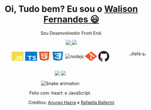 <div>
  
  <h1 align="center">
    Oi, Tudo bem? Eu sou o 
    <a href="https://www.linkedin.com/in/walison-fernandes-85388a16a/">Walison Fernandes 😃️</a>
  </h1>
  
  <p align="center">
    Sou Desenvolvedor Front End.
  </p>
 
</div>

<div align="center">
  <a href="https://github.com/walisonfbalves">
    <img height="150em" src="https://github-readme-stats.vercel.app/api?username=walisonfbalves&count_private=true&include_all_commits=true&show_icons=true&theme=dracula&hide_border=false&show_owner=true"/>
    <img height="150em" src="https://github-readme-stats.vercel.app/api/top-langs/?username=walisonfbalves&theme=dracula&hide_border=false&&layout=compact"/>
  </a>
</div>

<div align="center"><br>
  <img align="center" alt="Js" height="30" width="40" src="https://raw.githubusercontent.com/devicons/devicon/master/icons/javascript/javascript-plain.svg">
  <img align="center" alt="Js" height="30" width="40" src="https://raw.githubusercontent.com/devicons/devicon/master/icons/typescript/typescript-plain.svg">
  <img align="center" alt="HTML" height="30" width="40" src="https://raw.githubusercontent.com/devicons/devicon/master/icons/html5/html5-original.svg">
  <img align="center" alt="CSS" height="30" width="40" src="https://raw.githubusercontent.com/devicons/devicon/master/icons/css3/css3-original.svg">
  <img align="center" alt="nodejs" height="30" width="40" src="https://cdn.worldvectorlogo.com/logos/nodejs-icon.svg">
  <img align="center" alt="git" height="30" width="40" src="https://raw.githubusercontent.com/devicons/devicon/master/icons/git/git-original.svg">
  <img align="center" alt="github" height="35" width="35" src="GitHub.png">
  <img align="right" alt="Rafa-pic" height="150" style="border-radius:50px;" src="Imagem do WhatsApp de 2023-01-19 à(s) 00.37.36.jpg">
</div>
</div>

##

<div align="center">
  <a href="https://www.instagram.com/walisonfbalves/" target="_blank"><img src="https://img.shields.io/badge/-Instagram-%23E4405F?style=for-the-badge&logo=instagram&logoColor=white" target="_blank"></a>
  <a href="https://www.linkedin.com/in/walison-fernandes-85388a16a/" target="_blank"><img src="https://img.shields.io/badge/-LinkedIn-%230077B5?style=for-the-badge&logo=linkedin&logoColor=white" target="_blank"></a> 
  <a href="mailto:walisonfbalves.ti@gmail.com><img src="https://img.shields.io/badge/-Gmail-%23333?style=for-the-badge&logo=gmail&logoColor=white" target="_blank"></a>
</div>

<div align="center">

  ![Snake animation](https://github.com/danielbped/danielbped/blob/output/github-contribution-grid-snake.svg)
  
</div>

<div align="center">
  <p>Feito com :heart: e JavaScript.</p>
  <p>Créditos: <a href="https://github.com/anuraghazra/github-readme-stats">Anurag Hazra</a> e <a href="https://github.com/rafaballerini">Rafaella Ballerini</a></p>
</div>
